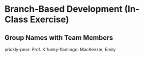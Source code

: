 # Branch-Based Development (In-Class Exercise)

## Group Names with Team Members

prickly-pear: Prof. K
funky-flamingo: MacKenzie, Emily
